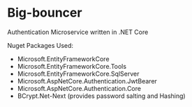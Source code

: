 # Big-bouncer
Authentication Microservice written in .NET Core

Nuget Packages Used:
- Microsoft.EntityFrameworkCore
- Microsoft.EntityFrameworkCore.Tools
- Microsoft.EntityFrameworkCore.SqlServer
- Microsoft.AspNetCore.Authentication.JwtBearer
- Microsoft.AspNetCore.Authentication.Core
- BCrypt.Net-Next (provides password salting and Hashing)
